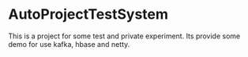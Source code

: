 # AutoProjectTestSystem
This is a project for some test and private experiment.
Its provide some demo for use kafka, hbase and netty.
